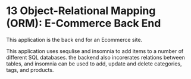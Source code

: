 # 13 Object-Relational Mapping (ORM): E-Commerce Back End

This application is the back end for an Ecommerce site.

This application uses sequlise and insomnia to add items to a number of different SQL databases. the backend also incorerates relations between tables, and insomnia can be used to add, update and delete categories, tags, and products.